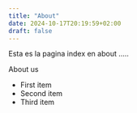 ```yaml
---
title: "About"
date: 2024-10-17T20:19:59+02:00
draft: false
---
```


Esta es la pagina index en about .....

About us

- First item
- Second item
- Third item